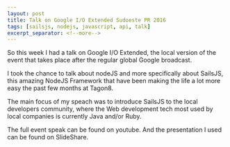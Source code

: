 ```yaml
---
layout: post
title: Talk on Google I/O Extended Sudoeste PR 2016
tags: [sailsjs, nodejs, javascript, api, talk]
excerpt_separator: <!--more-->
---
```


So this week I had a talk on Google I/O Extended, the local version of the event that takes place after the regular global Google broadcast. 

I took the chance to talk about nodeJS and more specifically about SailsJS, this amazing NodeJS Framework that have been making the life a lot more easy the past few months at Tagon8. 

The main focus of my speach was to introduce SailsJS to the local developers community, where the Web development tech most used by local companies is currently Java and/or Ruby.

The full event speak can be found on youtube. And the presentation I used can be found on SlideShare.